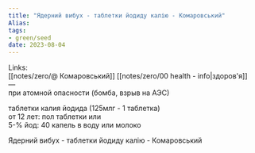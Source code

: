 ```yaml
---
title: "Ядерний вибух - таблетки йодиду калію - Комаровський"
Alias: 
tags:
- green/seed
date: 2023-08-04
---
```

Links:  
[[notes/zero/@ Комаровський]] [[notes/zero/00 health - info|здоров'я]]  
—  
при атомной опасности (бомба, взрыв на АЭС)

таблетки калия йодида (125млг - 1 таблетка)  
от 12 лет: пол таблетки или  
5-% йод: 40 капель в воду или молоко


Ядерний вибух - таблетки йодиду калію - Комаровський
